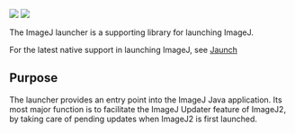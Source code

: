 [![](https://img.shields.io/maven-central/v/net.imagej/imagej-launcher.svg)](https://search.maven.org/#search%7Cgav%7C1%7Cg%3A%22net.imagej%22%20AND%20a%3A%22imagej-launcher%22)
[![](https://github.com/imagej/imagej-launcher/actions/workflows/build-main.yml/badge.svg)](https://github.com/imagej/imagej-launcher/actions/workflows/build-main.yml)

The ImageJ launcher is a supporting library for launching ImageJ.

For the latest native support in launching ImageJ, see [Jaunch](https://github.com/apposed/jaunch)

## Purpose

The launcher provides an entry point into the ImageJ Java application. Its most
major function is to facilitate the ImageJ Updater feature of ImageJ2, by
taking care of pending updates when ImageJ2 is first launched.
